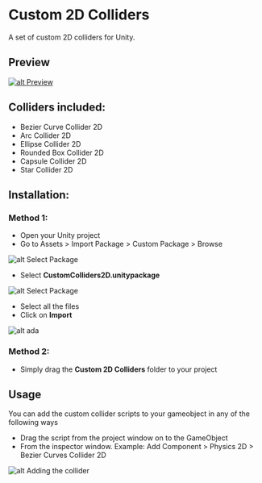 # Custom 2D Colliders
A set of custom 2D colliders for Unity.

## Preview
[![alt Preview](http://i.imgur.com/jbxKI0x.png)](https://www.youtube.com/watch?v=v6FlvXqluYA&list=PLuCGxF1wPog7dYSQ3B8p1gvzBBMp7xsAQ)

## Colliders included:
* Bezier Curve Collider 2D
* Arc Collider 2D
* Ellipse Collider 2D
* Rounded Box Collider 2D
* Capsule Collider 2D
* Star Collider 2D


## Installation:
### Method 1:

- Open your Unity project
- Go to Assets > Import Package > Custom Package > Browse 

![alt Select Package](http://i.imgur.com/RuTrR2p.png)
- Select **CustomColliders2D.unitypackage**

![alt Select Package](http://i.imgur.com/dlmBDkA.png)
- Select all the files
- Click on **Import** 
 
![alt ada](http://i.imgur.com/75F7dCt.png)


### Method 2:

- Simply drag the **Custom 2D Colliders** folder to your project

## Usage

You can add the custom collider scripts to your gameobject in any of the following ways

- Drag the script from the project window on to the GameObject
- From the inspector window. Example: Add Component > Physics 2D > Bezier Curves Collider 2D

![alt Adding the collider](http://i.imgur.com/aC4wSzt.jpg)
